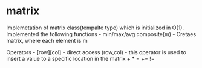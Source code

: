 # matrix
Implemetation of matrix class(tempalte type) which is initialized in O(1).
Implemented the following functions -
  min/max/avg 
  composite(m) - Cretaes matrix, where each element is m

Operators - [row][col] - direct access 
            (row,col) - this operator is used to insert a value to a specific location in the matrix
            +
            *
            =
            +=
            !=
            
